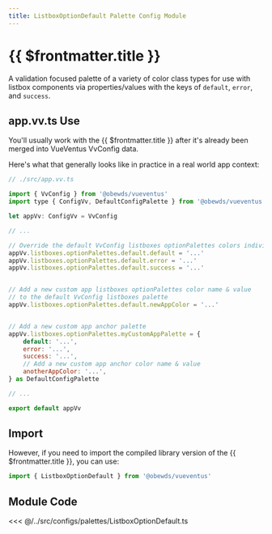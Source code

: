 ```yaml
---
title: ListboxOptionDefault Palette Config Module
---
```


<script setup>
    import DocsPackageVersion from '../../../src/views/compos/DocsPackageVersion.vue'
</script>





# {{ $frontmatter.title }}

A validation focused palette of a variety of color class types for use with listbox components via properties/values with the keys of `default`, `error`, and `success`.








## app.vv.ts Use

You'll usually work with the {{ $frontmatter.title }} after it's already been merged into VueVentus VvConfig data.

Here's what that generally looks like in practice in a real world app context:

```javascript
// ./src/app.vv.ts

import { VvConfig } from '@obewds/vueventus'
import type { ConfigVv, DefaultConfigPalette } from '@obewds/vueventus'

let appVv: ConfigVv = VvConfig

// ...

// Override the default VvConfig listboxes optionPalettes colors individually
appVv.listboxes.optionPalettes.default.default = '...'
appVv.listboxes.optionPalettes.default.error = '...'
appVv.listboxes.optionPalettes.default.success = '...'


// Add a new custom app listboxes optionPalettes color name & value
// to the default VvConfig listboxes palette
appVv.listboxes.optionPalettes.default.newAppColor = '...'


// Add a new custom app anchor palette
appVv.listboxes.optionPalettes.myCustomAppPalette = {
    default: '...',
    error: '...',
    success: '...',
    // Add a new custom app anchor color name & value
    anotherAppColor: '...',
} as DefaultConfigPalette

// ...

export default appVv
```








## Import

However, if you need to import the compiled library version of the {{ $frontmatter.title }}, you can use:

```javascript
import { ListboxOptionDefault } from '@obewds/vueventus'
```













## Module Code

<<< @/../src/configs/palettes/ListboxOptionDefault.ts






<DocsPackageVersion/>
